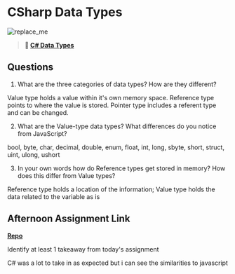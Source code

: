 # CSharp Data Types

![replace_me](https://codeworks.blob.core.windows.net/public/assets/img/illustrations/placeholder.svg)

> **📖 [C# Data Types](https://codeworksacademy.com/fs-student-guide/resources/wk10/01-CSharp-Generics)**

## Questions

1. What are the three categories of data types? How are they different?

Value type holds a value within it's own memory space. Reference type points to where the value is stored. Pointer type includes a referent type and can be changed. 

2. What are the Value-type data types? What differences do you notice from JavaScript?

bool, byte, char, decimal, double, enum, float, int, long, sbyte, short, struct, uint, ulong, ushort

3. In your own words how do Reference types get stored in memory? How does this differ from Value types?

 Reference type holds a location of the information; Value type holds the data related to the variable as is


## Afternoon Assignment Link

**[Repo](https://github.com/KarinnaGorrono/csharp_day_1)**

Identify at least 1 takeaway from today's assignment

C# was a lot to take in as expected but i can see the similarities to javascript